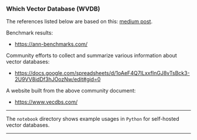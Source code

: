 ### Which Vector Database (WVDB)


The references listed below are based on this: [medium post](https://navidre.medium.com/which-vector-database-should-i-use-a-comparison-cheatsheet-cb330e55fca). 

Benchmark results:
- https://ann-benchmarks.com/

Community efforts to collect and summarize various information about vector databases:
- https://docs.google.com/spreadsheets/d/1oAeF4Q7ILxxfInGJ8vTsBck3-2U9VV8idDf3hJOozNw/edit#gid=0

A website built from the above community document:
- https://www.vecdbs.com/

---

The `notebook` directory shows example usages in `Python` for self-hosted vector databases.

---
